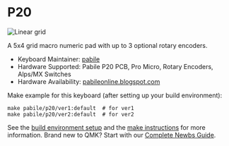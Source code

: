 # P20

![Linear grid](https://github.com/pabile/Pabile20/blob/master/_bak/layout-grid.jpg)

A 5x4 grid macro numeric pad with up to 3 optional rotary encoders. 

* Keyboard Maintainer: [pabile](https://github.com/pabile)
* Hardware Supported: Pabile P20 PCB, Pro Micro, Rotary Encoders, Alps/MX Switches
* Hardware Availability: [pabileonline.blogspot.com](https://pabileonline.blogspot.com/search/label/p20)

Make example for this keyboard (after setting up your build environment):

    make pabile/p20/ver1:default  # for ver1
    make pabile/p20/ver2:default  # for ver2

See the [build environment setup](https://docs.qmk.fm/#/getting_started_build_tools) and the [make instructions](https://docs.qmk.fm/#/getting_started_make_guide) for more information. Brand new to QMK? Start with our [Complete Newbs Guide](https://docs.qmk.fm/#/newbs).
